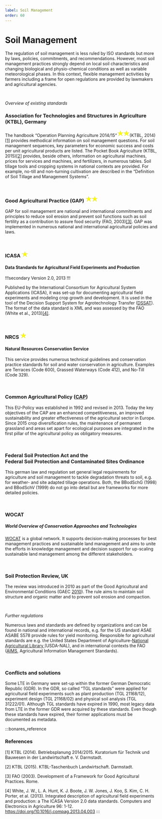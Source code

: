 ```yaml
---
label: Soil Management
order: 60
---
```


# Soil Management

The regulation of soil management is less ruled by ISO standards but more by laws, policies,
commitments, and recommendations. However, most soil management practices strongly depend on
local soil characteristics and changing biological and physio-chemical conditions as well as variable
meteorological phases. In this context, flexible management activities by farmers including a frame for
open regulations are provided by lawmakers and agricultural agencies.

<br>

_Overview of existing standards_

### Association for Technologies and Structures in Agriculture (KTBL), Germany

The handbook “Operation Planning Agriculture 2014/15“![](/static/img/two_star.png)(KTBL, 2014)[[1]](https://www.ktbl.de/themen/bodenbearbeitungbestellung) provides methodical
information on soil management questions. For soil management sequences, key parameters for
economic success and costs per unit agricultural products are listed. The Pocket Book Agriculture
(KTBL, 2015)[[2]](https://www.ktbl.de/shop/produktkatalog/19518) provides, beside others, information on agricultural machines, prices for services and
machines, and fertilizers, in numerous tables. Soil tillage tools and cropping systems in national
contexts are provided. For example, no-till and non-turning cultivation are described in the “Definition
of Soil Tillage and Management Systems”.

<br>

### Good Agricultural Practice (GAP) ![](/static/img/two_star.png)

GAP for soil management are national and international commitments and principles to reduce soil
erosion and prevent soil functions such as soil fertility as a contribution to assure food security (FAO,
2003)[[3]](https://www.fao.org/3/Y8704e/Y8704e.htm). GAP was implemented in numerous national and international agricultural policies and laws.

<br>

### ICASA ![](/static/img/one_star.png)
#### Data Standards for Agricultural Field Experiments and Production 

!!!secondary
Version 2.0, 2013 
!!!

Published by the International Consortium for Agricultural System Applications (ICASA), it was set-up
for documenting agricultural field experiments and modeling crop growth and development. It is used
in the tool of the Decision Support System for Agrotechnology Transfer ([DSSAT](https://dssat.net/data/standards_v2/)). The format of the data
standard is XML and was assessed by the FAO (White et al., 2013)[[4]](https://doi.org/10.1016/j.compag.2013.04.003).

<br>

### NRCS ![](/static/img/one_star.png)
#### Natural Resources Conservation Service

This service provides numerous technical guidelines and conservation practice standards for soil and
water conservation in agriculture. Examples are Terraces (Code 600), Grassed Waterways (Code 412),
and No-Till (Code 329).

<br>

### Common Agricultural Policy ([CAP](https://agriculture.ec.europa.eu/common-agricultural-policy/cap-overview/cap-glance_en))

This EU-Policy was established in 1992 and revised in 2013. Today the key objectives of the CAP are an
enhanced competitiveness, an improved sustainability and greater effectiveness of the agricultural
sector in Europe. Since 2015 crop diversification rules, the maintenance of permanent grassland and
areas set apart for ecological purposes are integrated in the first pillar of the agricultural policy as
obligatory measures.

<br>

### Federal Soil Protection Act and the <br> Federal Soil Protection and Contaminated Sites Ordinance 

This german law and regulation set general legal requirements for agriculture and soil management to tackle
degradation threats to soil, e.g. for weather- and site adapted tillage operations. Both, the BBodSchG (1998)
and BBodSchV (1999) do not go into detail but are frameworks for more detailed policies.

<br>

### WOCAT 
##### World Overview of Conservation Approaches and Technologies

[WOCAT](https://www.wocat.net/en/) is a global network. It supports decision-making processes for best management practices and
sustainable land management and aims to unite the efforts in knowledge management and decision
support for up-scaling sustainable land management among the different stakeholders.

<br>

### Soil Protection Review, UK

The review was introduced in 2010 as part of the Good Agricultural and Environmental Conditions
(GAEC [2010](https://www.eea.europa.eu/data-and-maps/data/external/good-agricultural-environmental-conditions-gaec-2010)). The rule aims to maintain soil structure and organic matter and to prevent soil erosion
and compaction.

<br>

_Further regulations_

Numerous laws and standards are defined by organizations and can be found in national and
international records, e.g. for the US standard ASAE ASABE S578 provide rules for yield monitoring.
Responsible for agricultural standards are e.g. the United States Department of Agriculture-[National
Agricultural Library ](https://www.nal.usda.gov)(USDA-NAL), and in international contexts the FAO ([AIMS](http://aims.fao.org), Agricultural Information
Management Standards).

<br>

### Conflicts and solutions

Some LTE in Germany were set-up within the former German Democratic Republic (GDR). In the GDR,
so called “TGL standards” were applied for agricultural field experiments such as plant production
(TGL 21168/12), experiment design (TGL 21168/02) and physical soil analysis (TGL 31222/01).
Although TGL standards have expired in 1990, most legacy data from LTE in the former GDR were
acquired by these standards. Even though these standards have expired, their former applications
must be documented as metadata.

:::bonares_reference

### References

[1] KTBL (2014). Betriebsplanung 2014/2015. Kuratorium für Technik und Bauwesen in der Landwirtschaft e. V. Darmstadt.

[2] KTBL (2015). KTBL-Taschenbuch Landwirtschaft. Darmstadt.

[3] FAO (2003). Development of a Framework for Good Agricultural Practices. Rome.

[4] White, J. W., L. A. Hunt, K. J. Boote, J. W. Jones, J. Koo, S. Kim, C. H. Porter, et al. (2013). Integrated description
of agricultural field experiments and production: a The ICASA Version 2.0 data standards. Computers and Electronics in
Agriculture 96: 1-12. https://doi.org/10.1016/j.compag.2013.04.003
:::